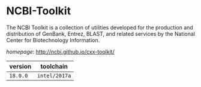 # NCBI-Toolkit

The NCBI Toolkit is a collection of utilities developed for the   production and distribution of GenBank, Entrez, BLAST, and related services   by the National Center for Biotechnology Information.

*homepage*: <http://ncbi.github.io/cxx-toolkit/>

version | toolchain
--------|----------
``18.0.0`` | ``intel/2017a``
